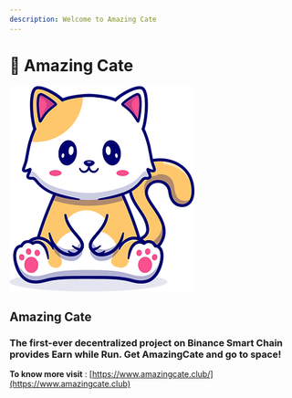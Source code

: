 ```yaml
---
description: Welcome to Amazing Cate
---
```


# 🐹 Amazing Cate

![](.gitbook/assets/11.webp)

## **Amazing Cate**

### The first-ever decentralized project on Binance Smart Chain provides Earn while Run. Get AmazingCate and go to space!

**To know more visit** :  [https://www.amazingcate.club/](https://www.amazingcate.club)
